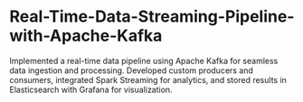 # Real-Time-Data-Streaming-Pipeline-with-Apache-Kafka
Implemented a real-time data pipeline using Apache Kafka for seamless data ingestion and processing. Developed custom producers and consumers, integrated Spark Streaming for analytics, and stored results in Elasticsearch with Grafana for visualization.
